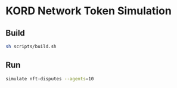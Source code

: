 # KORD Network Token Simulation

## Build
```sh
sh scripts/build.sh
```

## Run
```sh
simulate nft-disputes --agents=10
```
